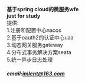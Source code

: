 **基于spring cloud的微服务wfe**  
**just for study**  
提供:  
1.注册和配置中心nacos  
2.基于oauth2的认证中心uaa  
3.动态网关服务gateway  
4.分布式事务解决方案seata  
5.统一异步日志处理  
  
##### email:imlent@163.com
